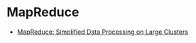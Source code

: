 # MapReduce

- [MapReduce: Simplified Data Processing on Large Clusters](https://github.com/Uyouii/bookreading/blob/master/%E5%88%86%E5%B8%83%E5%BC%8F%E7%B3%BB%E7%BB%9F/MapReduce/MapReduce%3A%20Simplified%20Data%20Processing%20on%20Large%20Clusters.md)
